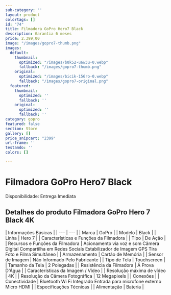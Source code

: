 ```yaml
---
sub-category: ''
layout: product
colortags: []
id: "74"
title: Filmadora GoPro Hero7 Black
description: Garantia 6 meses
price: 2.399,00
image: "/images/gopro7-thumb.png"
images:
  default:
    thumbnail:
      optimized: "/images/b0k52-u6w3u-0.webp"
      fallback: "/images/gopro7-thumb.png"
    original:
      optimized: "/images/bicik-156ro-0.webp"
      fallback: "/images/gopro7-original.png"
  featured:
    thumbnail:
      optimized: ''
      fallback: ''
    original:
      optimized: ''
      fallback: ''
category: gopro
featured: false
section: Store
gallery: []
price_snipcart: "2399"
url-frame: ''
testando: ''
colors: []

---
```

# Filmadora GoPro Hero7 Black

Disponibilidade: Entrega Imediata

## Detalhes do produto Filmadora GoPro Hero 7 Black 4K

| Informações Básicas |
| --- | --- |
| Marca | GoPro |
| Modelo | Black |
| Linha | Hero 7 |
| Características e Funções da Filmadora |
| Tipo | De Ação |
| Recursos e Funções da Filmadora | Acionamento via voz e som Câmera Digital Compartilha em Redes Sociais Estabilizador de Imagem GPS Tira Foto e Filma Simultâneo |
| Armazenamento | Cartão de Memória |
| Sensor de Imagem | Não Informado Pelo Fabricante |
| Tipo de Tela | Touchscreen |
| Tamanho da Tela | 2 Polegadas |
| Resistência da Filmadora | Á Prova D'Água |
| Características da Imagem / Vídeo |
| Resolução máxima de vídeo | 4K |
| Resolução da Câmera Fotográfica | 12 Megapixels |
| Conexões |
| Conectividade | Bluetooth Wi Fi Integrado Entrada para microfone externo Micro HDMI |
| Especificações Técnicas |
| Alimentação | Bateria |